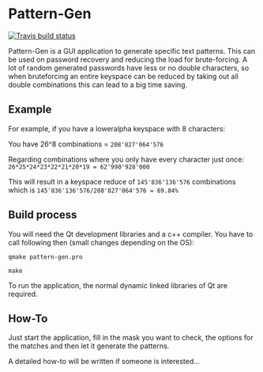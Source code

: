 # Pattern-Gen

[![Travis build status](https://travis-ci.org/s3inlc/pattern-gen.svg?branch=master)](https://travis-ci.org/s3inlc/pattern-gen)

Pattern-Gen is a GUI application to generate specific text patterns. This can be used on password recovery and reducing the load for brute-forcing. A lot of random generated passwords have less or no double characters, so when bruteforcing an entire keyspace can be reduced by taking out all double combinations this can lead to a big time saving.

## Example

For example, if you have a loweralpha keyspace with 8 characters:

You have 26^8 combinations = ```208'827'064'576```

Regarding combinations where you only have every character just once: ```26*25*24*23*22*21*20*19 = 62'990'928'000```

This will result in a keyspace reduce of ```145'836'136'576``` combinations which is ```145'836'136'576/208'827'064'576 = 69.84%```

## Build process

You will need the Qt development libraries and a c++ compiler. You have to call following then (small changes depending on the OS):
```
qmake pattern-gen.pro
```
```
make
```

To run the application, the normal dynamic linked libraries of Qt are required.

## How-To

Just start the application, fill in the mask you want to check, the options for the matches and then let it generate the patterns.

A detailed how-to will be written if someone is interested...
